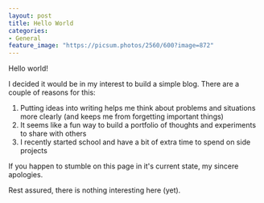 ```yaml
---
layout: post
title: Hello World
categories:
- General
feature_image: "https://picsum.photos/2560/600?image=872"
---
```

Hello world!

I decided it would be in my interest to build a simple blog. There are a couple of reasons for this: 
1. Putting ideas into writing helps me think about problems and situations more clearly (and keeps me from forgetting important things)
2. It seems like a fun way to build a portfolio of thoughts and experiments to share with others
3. I recently started school and have a bit of extra time to spend on side projects

If you happen to stumble on this page in it's current state, my sincere apologies. 

Rest assured, there is nothing interesting here (yet).
